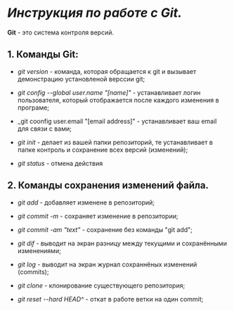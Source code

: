 # _**Инструкция по работе с Git.**_

**Git** - это система контроля версий.

## 1. **Команды Git:**

* _git version_ - команда, которая обращается к git и вызывает демонстрацию установленой верссии git;

* _git config --global user.name "[name]"_ - устанавливает логин пользователя, который отображается после каждого изменения в програме;

* _git coonfig user.email "[email address]" - устанавливает ваш email для связи с вами;

* _git init_ - делает из вашей папки репозиторий, те устанавливает в папке контроль и сохранение всех версий (изменений);

* _git status_ - отмена действия

## 2. **Команды сохранения изменений файла.**

* _git add_ - добавляет изменене в репозиторий;

* _git commit -m_ - сохраняет изменение в репозитории;

* _git commit -am "text"_ - сохранение без команды "git add";

* _git dif_ - выводит на экран разницу между текущими и сохранёнными изменениями;

* _git log_ - выводит на экран журнал сохраннёных изменений (commits);

* _git clone_ - клонирование существующего репозитория;

* _git reset --hard HEAD^_ - откат в работе ветки на один commit;





